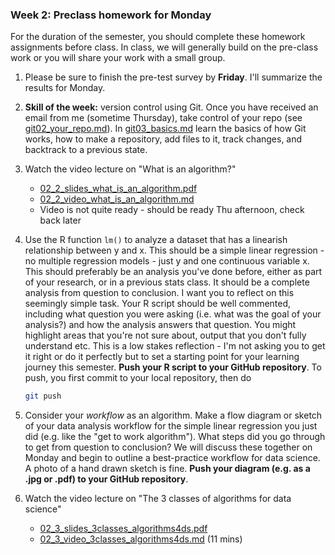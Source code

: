 ### Week 2: Preclass homework for Monday
For the duration of the semester, you should complete these homework assignments before class. In class, we will generally build on the pre-class work or you will share your work with a small group.

1. Please be sure to finish the pre-test survey by **Friday**. I'll summarize the results for Monday.

2. **Skill of the week:** version control using Git. Once you have received an email from me (sometime Thursday), take control of your repo (see [git02_your_repo.md](skills_tutorials/git02_your_repo.md)). In [git03_basics.md](skills_tutorials/git03_basics.md) learn the basics of how Git works, how to make a repository, add files to it, track changes, and backtrack to a previous state.

3. Watch the video lecture on "What is an algorithm?"
   * [02_2_slides_what_is_an_algorithm.pdf](02_2_slides_what_is_an_algorithm.pdf)
   * [02_2_video_what_is_an_algorithm.md]()
   * Video is not quite ready - should be ready Thu afternoon, check back later
   
4. Use the R function `lm()` to analyze a dataset that has a linearish relationship between y and x. This should be a simple linear regression - no multiple regression models - just y and one continuous variable x. This should preferably be an analysis you've done before, either as part of your research, or in a previous stats class. It should be a complete analysis from question to conclusion. I want you to reflect on this seemingly simple task. Your R script should be well commented, including what question you were asking (i.e. what was the goal of your analysis?) and how the analysis answers that question. You might highlight areas that you're not sure about, output that you don't fully understand etc. This is a low stakes reflection - I'm not asking you to get it right or do it perfectly but to set a starting point for your learning journey this semester.  **Push your R script to your GitHub repository**. To push, you first commit to your local repository, then do

   ```bash
   git push
   ```

5. Consider your *workflow* as an algorithm. Make a flow diagram or sketch of your data analysis workflow for the simple linear regression you just did (e.g. like the "get to work algorithm").  What steps did you go through to get from question to conclusion? We will discuss these together on Monday and begin to outline a best-practice workflow for data science. A photo of a hand drawn sketch is fine. **Push your diagram (e.g. as a .jpg or .pdf) to your GitHub repository**.

6. Watch the video lecture on "The 3 classes of algorithms for data science"
   * [02_3_slides_3classes_algorithms4ds.pdf](02_3_slides_3classes_algorithms4ds.pdf)
   * [02_3_video_3classes_algorithms4ds.md](02_3_video_3classes_algorithms4ds.md) (11 mins)


